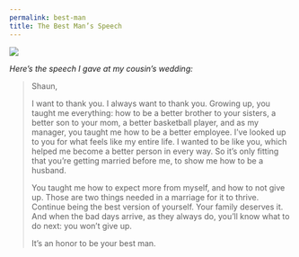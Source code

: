 ```yaml
---
permalink: best-man
title: The Best Man’s Speech
---
```


![][image-1]

*Here’s the speech I gave at my cousin’s wedding:*

> Shaun,
> 
> I want to thank you. I always want to thank you. Growing up, you taught me everything: how to be a better brother to your sisters, a better son to your mom, a better basketball player, and as my manager, you taught me how to be a better employee. I’ve looked up to you for what feels like my entire life. I wanted to be like you, which helped me become a better person in every way. So it’s only fitting that you’re getting married before me, to show me how to be a husband.
> 
> You taught me how to expect more from myself, and how to not give up. Those are two things needed in a marriage for it to thrive. Continue being the best version of yourself. Your family deserves it. And when the bad days arrive, as they always do, you’ll know what to do next: you won’t give up.
> 
> It’s an honor to be your best man.

[image-1]:	https://dl.dropboxusercontent.com/s/gnilhsavh4jrnc3/IMG_0680.JPG